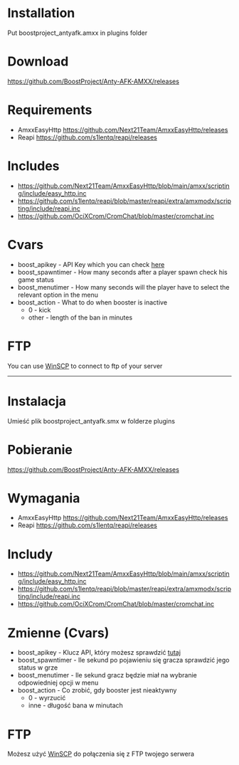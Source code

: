 # Installation

Put boostproject_antyafk.amxx in plugins folder

# Download

https://github.com/BoostProject/Anty-AFK-AMXX/releases

# Requirements

- AmxxEasyHttp https://github.com/Next21Team/AmxxEasyHttp/releases
- Reapi https://github.com/s1lentq/reapi/releases

# Includes
- https://github.com/Next21Team/AmxxEasyHttp/blob/main/amxx/scripting/include/easy_http.inc
- https://github.com/s1lentq/reapi/blob/master/reapi/extra/amxmodx/scripting/include/reapi.inc
- https://github.com/OciXCrom/CromChat/blob/master/cromchat.inc

# Cvars

- boost_apikey - API Key which you can check [here](https://boostproject.pro/panel-serwerow)
- boost_spawntimer - How many seconds after a player spawn check his game status
- boost_menutimer - How many seconds will the player have to select the relevant option in the menu
- boost_action - What to do when booster is inactive
    - 0 - kick
    - other - length of the ban in minutes

# FTP

You can use [WinSCP](https://winscp.net/eng/download.php) to connect to ftp of your server

---

# Instalacja

Umieść plik boostproject_antyafk.smx w folderze plugins

# Pobieranie

https://github.com/BoostProject/Anty-AFK-AMXX/releases

# Wymagania

- AmxxEasyHttp https://github.com/Next21Team/AmxxEasyHttp/releases
- Reapi https://github.com/s1lentq/reapi/releases

# Includy
- https://github.com/Next21Team/AmxxEasyHttp/blob/main/amxx/scripting/include/easy_http.inc
- https://github.com/s1lentq/reapi/blob/master/reapi/extra/amxmodx/scripting/include/reapi.inc
- https://github.com/OciXCrom/CromChat/blob/master/cromchat.inc

# Zmienne (Cvars)

- boost_apikey - Klucz API, który możesz sprawdzić [tutaj](https://boostproject.pro/panel-serwerow)
- boost_spawntimer - Ile sekund po pojawieniu się gracza sprawdzić jego status w grze
- boost_menutimer - Ile sekund gracz będzie miał na wybranie odpowiedniej opcji w menu
- boost_action - Co zrobić, gdy booster jest nieaktywny
    - 0 - wyrzucić
    - inne - długość bana w minutach

# FTP

Możesz użyć [WinSCP](https://winscp.net/eng/download.php) do połączenia się z FTP twojego serwera
